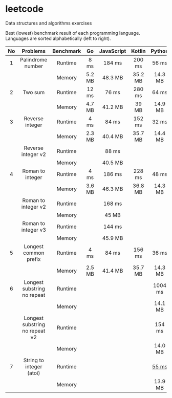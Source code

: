 # leetcode

Data structures and algorithms exercises

Best (lowest) benchmark result of each programming language.  
Languages are sorted alphabetically (left to right).

| No  |            Problems            | Benchmark |   Go   | JavaScript | Kotlin  |                  Python                  |
| :-: | :----------------------------: | :-------: | :----: | :--------: | :-----: | :--------------------------------------: |
|  1  |       Palindrome number        |  Runtime  |  8 ms  |   184 ms   | 200 ms  |                  56 ms                   |
|     |                                |  Memory   | 5.2 MB |  48.3 MB   | 35.2 MB |                 14.3 MB                  |
|  2  |            Two sum             |  Runtime  | 12 ms  |   76 ms    | 280 ms  |                  64 ms                   |
|     |                                |  Memory   | 4.7 MB |  41.2 MB   |  39 MB  |                 14.9 MB                  |
|  3  |        Reverse integer         |  Runtime  |  4 ms  |   84 ms    | 152 ms  |                  32 ms                   |
|     |                                |  Memory   | 2.3 MB |  40.4 MB   | 35.7 MB |                 14.4 MB                  |
|     |       Reverse integer v2       |  Runtime  |        |   88 ms    |         |                                          |
|     |                                |  Memory   |        |  40.5 MB   |         |                                          |
|  4  |        Roman to integer        |  Runtime  |  4 ms  |   186 ms   | 228 ms  |                  48 ms                   |
|     |                                |  Memory   | 3.6 MB |  46.3 MB   | 36.8 MB |                 14.3 MB                  |
|     |      Roman to integer v2       |  Runtime  |        |   168 ms   |         |                                          |
|     |                                |  Memory   |        |   45 MB    |         |                                          |
|     |      Roman to integer v3       |  Runtime  |        |   144 ms   |         |                                          |
|     |                                |  Memory   |        |  45.9 MB   |         |                                          |
|  5  |     Longest common prefix      |  Runtime  |  4 ms  |   84 ms    | 156 ms  |                  36 ms                   |
|     |                                |  Memory   | 2.5 MB |  41.4 MB   | 35.7 MB |                 14.3 MB                  |
|  6  |  Longest substring no repeat   |  Runtime  |        |            |         |                 1004 ms                  |
|     |                                |  Memory   |        |            |         |                 14.1 MB                  |
|     | Longest substring no repeat v2 |  Runtime  |        |            |         |                  154 ms                  |
|     |                                |  Memory   |        |            |         |                 14.0 MB                  |
|  7  |    String to integer (atoi)    |  Runtime  |        |            |         | [55 ms](./string-to-integer/solution.py) |
|     |                                |  Memory   |        |            |         |                 13.9 MB                  |
